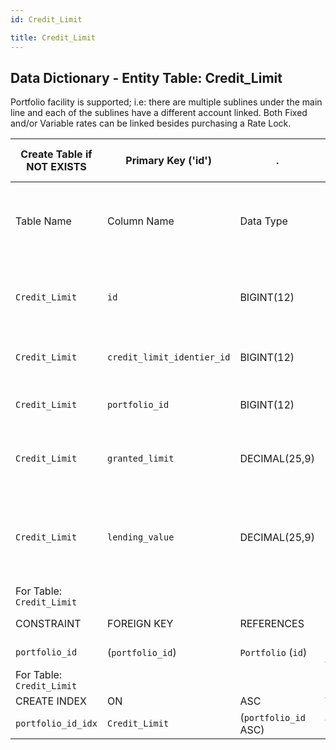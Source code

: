 ```yaml
---
id: Credit_Limit

title: Credit_Limit
---
```


## Data Dictionary - Entity Table: Credit_Limit

Portfolio facility is supported; i.e: there are multiple sublines under the main line and each of the
sublines have a different account linked. Both Fixed and/or Variable rates can be linked besides purchasing a
Rate Lock. 



| Create Table if NOT EXISTS| Primary Key ('id')|.|ENGINE = InnoDB|.|
|---|---|---|---|---|
|Table Name | Column Name| Data Type|PK Primary Key, NN-Not Null, Null|.|
||
|`Credit_Limit`|`id`|BIGINT(12)|PK, NN|COMMENT 'Contains the credit limit objects'|
|`Credit_Limit`|`credit_limit_identier_id`| BIGINT(12)| NULL |COMMENT 'ID of credit limit identifier'|
|`Credit_Limit`|`portfolio_id`|BIGINT(12)| NULL |COMMENT 'ID of the portfolio'|
|`Credit_Limit`|`granted_limit`|DECIMAL(25,9)|NULL|COMMENT 'Maximum lending limit of the portfolio\n'|
|`Credit_Limit`|`lending_value`|DECIMAL(25,9)|NULL|COMMENT 'Maximum aggregated lending value of the portfolio\n'|
|For Table: `Credit_Limit`|
|CONSTRAINT|FOREIGN KEY|REFERENCES|ON DELETE|ON UPDATE|
|`portfolio_id`|(`portfolio_id`)|`Portfolio` (`id`)|NO ACTION|NO ACTION|
|For Table: `Credit_Limit`|
|CREATE INDEX|ON|ASC|VISABLE|.|
|`portfolio_id_idx`|`Credit_Limit`|(`portfolio_id` ASC)| VISIBLE;|.|
